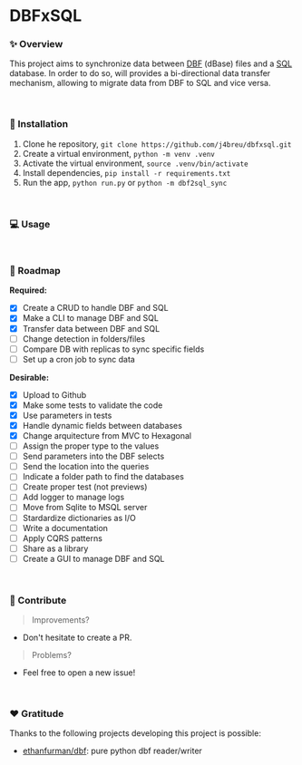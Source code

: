 # DBFxSQL


### ✨ Overview

This project aims to synchronize data between [DBF](https://en.wikipedia.org/wiki/DBF) (dBase) files and a [SQL](https://en.wikipedia.org/wiki/SQL) database. In order to do so, will provides a bi-directional data transfer mechanism, allowing to migrate data from DBF to SQL and vice versa.

&nbsp;

### 🔌 Installation

1. Clone he repository, `git clone https://github.com/j4breu/dbfxsql.git`
2. Create a virtual environment, `python -m venv .venv`
3. Activate the virtual environment, `source .venv/bin/activate`
4. Install dependencies, `pip install -r requirements.txt`
5. Run the app, `python run.py` or `python -m dbf2sql_sync`

&nbsp;

### 💻 Usage


&nbsp;

### 📝 Roadmap

**Required:**
- [x] Create a CRUD to handle DBF and SQL
- [x] Make a CLI to manage DBF and SQL
- [x] Transfer data between DBF and SQL
- [ ] Change detection in folders/files
- [ ] Compare DB with replicas to sync specific fields
- [ ] Set up a cron job to sync data

**Desirable:**
- [x] Upload to Github
- [x] Make some tests to validate the code
- [x] Use parameters in tests
- [x] Handle dynamic fields between databases
- [x] Change arquitecture from MVC to Hexagonal 
- [ ] Assign the proper type to the values
- [ ] Send parameters into the DBF selects
- [ ] Send the location into the queries
- [ ] Indicate a folder path to find the databases
- [ ] Create proper test (not previews)
- [ ] Add logger to manage logs
- [ ] Move from Sqlite to MSQL server
- [ ] Stardardize dictionaries as I/O
- [ ] Write a documentation
- [ ] Apply CQRS patterns
- [ ] Share as a library
- [ ] Create a GUI to manage DBF and SQL

&nbsp;

### 👐 Contribute

> Improvements?

- Don't hesitate to create a PR.

> Problems?

- Feel free to open a new issue!

&nbsp;

### ❤️  Gratitude

Thanks to the following projects developing this project is possible:

- [ethanfurman/dbf](https://github.com/ethanfurman/dbf): pure python dbf reader/writer
